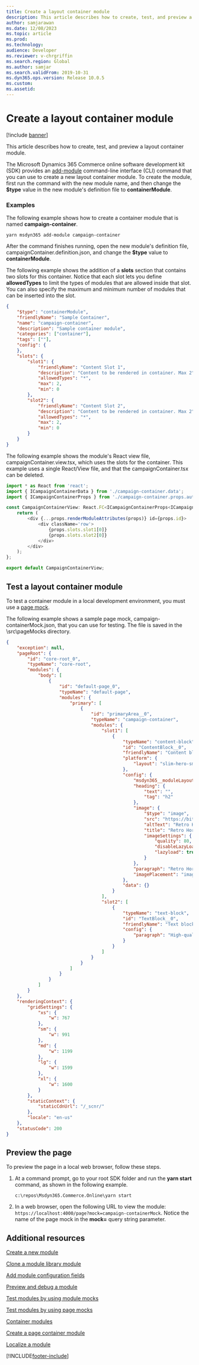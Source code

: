 ```yaml
---
title: Create a layout container module
description: This article describes how to create, test, and preview a layout container module.
author: samjarawan
ms.date: 12/08/2023
ms.topic: article
ms.prod: 
ms.technology: 
audience: Developer
ms.reviewer: v-chrgriffin
ms.search.region: Global
ms.author: samjar
ms.search.validFrom: 2019-10-31
ms.dyn365.ops.version: Release 10.0.5
ms.custom: 
ms.assetid: 
---
```


# Create a layout container module

[!include [banner](../includes/banner.md)]

This article describes how to create, test, and preview a layout container module.

The Microsoft Dynamics 365 Commerce online software development kit (SDK) provides an [add-module](cli-command-reference.md#add-module) command-line interface (CLI) command that you can use to create a new layout container module. To create the module, first run the command with the new module name, and then change the **$type** value in the new module's definition file to **containerModule**.

### Examples

The following example shows how to create a container module that is named **campaign-container**.

```Console
yarn msdyn365 add-module campaign-container
```

After the command finishes running, open the new module's definition file, campaignContainer.definition.json, and change the **$type** value to **containerModule**.

The following example shows the addition of a **slots** section that contains two slots for this container. Notice that each slot lets you define **allowedTypes** to limit the types of modules that are allowed inside that slot. You can also specify the maximum and minimum number of modules that can be inserted into the slot.

```json
{
    "$type": "containerModule",
    "friendlyName": "Sample Container",
    "name": "campaign-container",
    "description": "Sample container module",
    "categories": ["container"],
    "tags": [""],
    "config": {
    },
    "slots": {
        "slot1": {
            "friendlyName": "Content Slot 1",
            "description": "Content to be rendered in container. Max 2",
            "allowedTypes": "*",
            "max": 2,
            "min": 0
        },
        "slot2": {
            "friendlyName": "Content Slot 2",
            "description": "Content to be rendered in container. Max 2",
            "allowedTypes": "*",
            "max": 2,
            "min": 0
        }
    }
}
```

The following example shows the module's React view file, campaignContainer.view.tsx, which uses the slots for the container. This example uses a single React/View file, and that the campaignContainer.tsx can be deleted.

```typescript
import * as React from 'react';
import { ICampaignContainerData } from './campaign-container.data';
import { ICampaignContainerProps } from './campaign-container.props.autogenerated';

const CampaignContainerView: React.FC<ICampaignContainerProps<ICampaignContainerData>> = props => {
    return (
        <div {...props.renderModuleAttributes(props)} id={props.id}>
            <div className='row'>
                {props.slots.slot1[0]}
                {props.slots.slot2[0]}
            </div>
        </div>
    );
};

export default CampaignContainerView;
```

## Test a layout container module

To test a container module in a local development environment, you must use a [page mock](test-page-mock.md).

The following example shows a sample page mock, campaign-containerMock.json, that you can use for testing. The file is saved in the \\src\\pageMocks directory.

```json
{
    "exception": null,
    "pageRoot": {
        "id": "core-root_0",
        "typeName": "core-root",
        "modules": {
            "body": [
                {
                    "id": "default-page_0",
                    "typeName": "default-page",
                    "modules": {
                        "primary": [
                            {
                                "id": "primaryArea__0",
                                "typeName": "campaign-container",
                                "modules": {
                                    "slot1": [
                                        {
                                            "typeName": "content-block",
                                            "id": "ContentBlock__0",
                                            "friendlyName": "Content block",
                                            "platform": {
                                                "layout": "slim-hero-small"
                                            },
                                            "config": {
                                                "msdyn365__moduleLayout": "slim-hero-small",
                                                "heading": {
                                                    "text": "",
                                                    "tag": "h2"
                                                },
                                                "image": {
                                                    "$type": "image",
                                                    "src": "https://bit.ly/33cMGxr",
                                                    "altText": "Retro Horn Rimmed Keyhole Nose Bridge Round Sunglasses",
                                                    "title": "Retro Horn Rimmed Keyhole Nose Bridge Round Sunglasses",
                                                    "imageSettings": {
                                                        "quality": 80,
                                                        "disableLazyLoad": true,
                                                        "lazyload": true
                                                    }
                                                },
                                                "paragraph": "Retro Horn Rimmed Keyhole Nose Bridge Round Sunglasses",
                                                "imagePlacement": "imageLeft"
                                            },
                                            "data": {}
                                        }
                                    ],
                                    "slot2": [
                                        {
                                            "typeName": "text-block",
                                            "id": "TextBlock__0",
                                            "friendlyName": "Text block",
                                            "config": {
                                                "paragraph": "High-quality and pioneered with the perfect blend of timeless classic and modern technology with hint of old school glamor."
                                            }
                                        }
                                    ]
                                }
                            }
                        ]
                    }
                }
            ]
        }
    },
    "renderingContext": {
        "gridSettings": {
            "xs": {
                "w": 767
            },
            "sm": {
                "w": 991
            },
            "md": {
                "w": 1199
            },
            "lg": {
                "w": 1599
            },
            "xl": {
                "w": 1600
            }
        },
        "staticContext": {
            "staticCdnUrl": "/_scnr/"
        },
        "locale": "en-us"
    },
    "statusCode": 200
}
```

## Preview the page

To preview the page in a local web browser, follow these steps.

1. At a command prompt, go to your root SDK folder and run the **yarn start** command, as shown in the following example.

    ```Console
    c:\repos\Msdyn365.Commerce.Online\yarn start
    ```

2. In a web browser, open the following URL to view the module: `https://localhost:4000/page?mock=campaign-containerMock`. Notice the name of the page mock in the **mock=** query string parameter.

## Additional resources

[Create a new module](create-new-module.md)

[Clone a module library module](clone-starter-module.md)

[Add module configuration fields](add-module-config-fields.md)

[Preview and debug a module](test-module.md)

[Test modules by using module mocks](test-module-mock.md)

[Test modules by using page mocks](test-page-mock.md)

[Container modules](container-modules.md)

[Create a page container module](create-page-containers.md)

[Localize a module](localize-module.md)


[!INCLUDE[footer-include](../../includes/footer-banner.md)]
